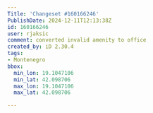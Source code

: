 ```yaml
---
Title: 'Changeset #160166246'
PublishDate: 2024-12-11T12:13:38Z
id: 160166246
user: rjaksic
comment: converted invalid amenity to office
created_by: iD 2.30.4
tags:
- Montenegro
bbox:
  min_lon: 19.1047106
  min_lat: 42.098706
  max_lon: 19.1047106
  max_lat: 42.098706

---
```

